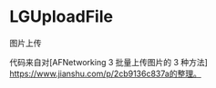# LGUploadFile
图片上传

代码来自对[AFNetworking 3 批量上传图片的 3 种方法] https://www.jianshu.com/p/2cb9136c837a的整理。
